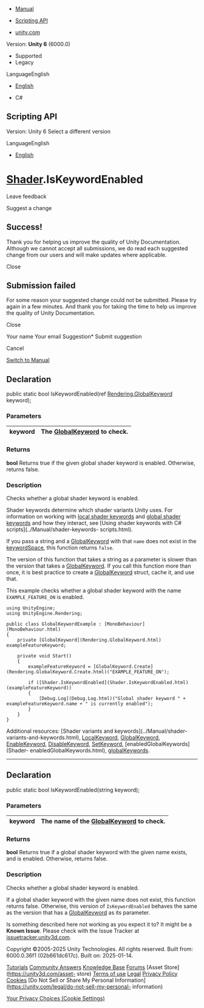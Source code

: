 [ ]()

  * [Manual](../Manual/index.html)
  * [Scripting API](../ScriptReference/index.html)

  * [unity.com](https://unity.com/)

Version: **Unity 6** (6000.0)

  * Supported
  * Legacy

LanguageEnglish

  * [English]()

  * C#

[ ](https://docs.unity3d.com)

## Scripting API

Version: Unity 6 Select a different version

LanguageEnglish

  * [English]()

#  [Shader](Shader.html).IsKeywordEnabled

Leave feedback

Suggest a change

## Success!

Thank you for helping us improve the quality of Unity Documentation. Although
we cannot accept all submissions, we do read each suggested change from our
users and will make updates where applicable.

Close

## Submission failed

For some reason your suggested change could not be submitted. Please <a>try
again</a> in a few minutes. And thank you for taking the time to help us
improve the quality of Unity Documentation.

Close

Your name Your email Suggestion* Submit suggestion

Cancel

[Switch to Manual](../Manual/class-Shader.html "Go to Shader Component in the
Manual")

## Declaration

public static bool IsKeywordEnabled(ref
[Rendering.GlobalKeyword](Rendering.GlobalKeyword.html) keyword);

### Parameters

keyword | The [GlobalKeyword](Rendering.GlobalKeyword.html) to check.  
---|---  
  
### Returns

**bool** Returns true if the given global shader keyword is enabled.
Otherwise, returns false.

### Description

Checks whether a global shader keyword is enabled.

Shader keywords determine which shader variants Unity uses. For information on
working with [local shader keywords](Rendering.LocalKeyword.html) and [global
shader keywords](Rendering.GlobalKeyword.html) and how they interact, see
[Using shader keywords with C# scripts](../Manual/shader-keywords-
scripts.html).  
  
If you pass a string and a [GlobalKeyword](Rendering.GlobalKeyword.html) with
that `name` does not exist in the [keywordSpace](Shader-keywordSpace.html),
this function returns `false`.  
  
The version of this function that takes a string as a parameter is slower than
the version that takes a [GlobalKeyword](Rendering.GlobalKeyword.html). If you
call this function more than once, it is best practice to create a
[GlobalKeyword](Rendering.GlobalKeyword.html) struct, cache it, and use that.  
  
This example checks whether a global shader keyword with the name
`EXAMPLE_FEATURE_ON` is enabled.

    
    
    using UnityEngine;
    using UnityEngine.Rendering;  
      
    public class GlobalKeywordExample : [MonoBehaviour](MonoBehaviour.html)
    {
        private [GlobalKeyword](Rendering.GlobalKeyword.html) exampleFeatureKeyword;  
      
        private void Start()
        {
            exampleFeatureKeyword = [GlobalKeyword.Create](Rendering.GlobalKeyword.Create.html)("EXAMPLE_FEATURE_ON");  
      
            if ([Shader.IsKeywordEnabled](Shader.IsKeywordEnabled.html)(exampleFeatureKeyword))
            {
                [Debug.Log](Debug.Log.html)("Global shader keyword " + exampleFeatureKeyword.name + " is currently enabled");
            }
        }
    }
    

Additional resources: [Shader variants and keywords](../Manual/shader-
variants-and-keywords.html), [LocalKeyword](Rendering.LocalKeyword.html),
[GlobalKeyword](Rendering.GlobalKeyword.html),
[EnableKeyword](Shader.EnableKeyword.html),
[DisableKeyword](Shader.DisableKeyword.html),
[SetKeyword](Shader.SetKeyword.html), [enabledGlobalKeywords](Shader-
enabledGlobalKeywords.html), [globalKeywords](Shader-globalKeywords.html).

* * *

## Declaration

public static bool IsKeywordEnabled(string keyword);

### Parameters

keyword | The name of the [GlobalKeyword](Rendering.GlobalKeyword.html) to check.  
---|---  
  
### Returns

**bool** Returns true if a global shader keyword with the given name exists,
and is enabled. Otherwise, returns false.

### Description

Checks whether a global shader keyword is enabled.

If a global shader keyword with the given name does not exist, this function
returns false. Otherwise, this version of `IsKeywordEnabled` behaves the same
as the version that has a [GlobalKeyword](Rendering.GlobalKeyword.html) as its
parameter.

Is something described here not working as you expect it to? It might be a
**Known Issue**. Please check with the Issue Tracker at
[issuetracker.unity3d.com](https://issuetracker.unity3d.com).

Copyright ©2005-2025 Unity Technologies. All rights reserved. Built from:
6000.0.36f1 (02b661dc617c). Built on: 2025-01-14.

[Tutorials](https://unity3d.com/learn) [Community
Answers](https://answers.unity3d.com) [Knowledge
Base](https://support.unity3d.com/hc/en-us)
[Forums](https://forum.unity3d.com) [Asset Store](https://unity3d.com/asset-
store) [Terms of use](https://docs.unity3d.com/Manual/TermsOfUse.html)
[Legal](https://unity.com/legal) [Privacy
Policy](https://unity.com/legal/privacy-policy)
[Cookies](https://unity.com/legal/cookie-policy) [Do Not Sell or Share My
Personal Information](https://unity.com/legal/do-not-sell-my-personal-
information)

[Your Privacy Choices (Cookie Settings)](javascript:void\(0\);)

